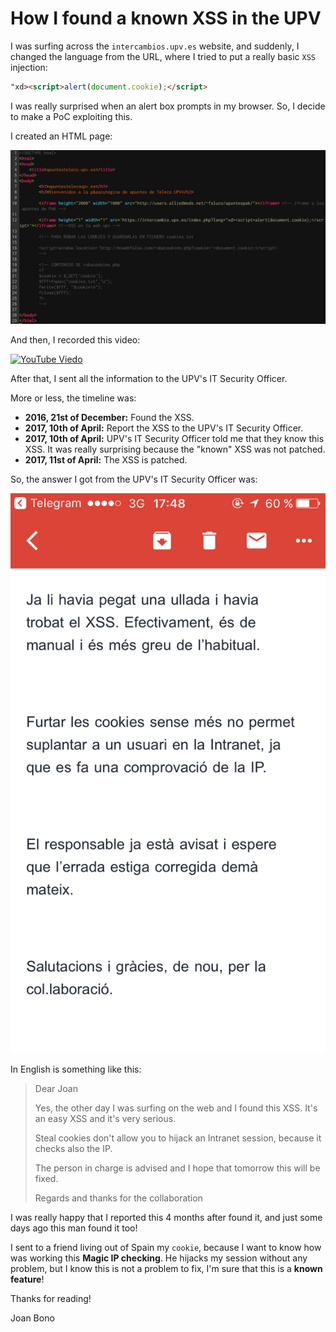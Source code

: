 # How I found a known XSS in the UPV

I was surfing across the `intercambios.upv.es` website, and suddenly, I changed the language from the URL, where I tried to put a really basic `XSS` injection:

~~~~html
"xd><script>alert(document.cookie);</script>
~~~~

I was really surprised when an alert box prompts in my browser. So, I decide to make a PoC exploiting this.

I created an HTML page:

![](../images/xss_001.png)

And then, I recorded this video:

[![YouTube Viedo](http://img.youtube.com/vi/dyFCOTNaHW8/0.jpg)](http://www.youtube.com/watch?v=dyFCOTNaHW8)

After that, I sent all the information to the UPV's IT Security Officer.

More or less, the timeline was:

+ **2016, 21st of December:** Found the XSS.
+ **2017, 10th of April:** Report the XSS to the UPV's IT Security Officer.
+ **2017, 10th of April:** UPV's IT Security Officer told me that they know this XSS. It was really surprising because the "known" XSS was not patched.
+ **2017, 11st of April:** The XSS is patched.

So, the answer I got from the UPV's IT Security Officer was:

![](../images/xss_002.png)

In English is something like this:

>Dear Joan
>
>Yes, the other day I was surfing on the web and I found this XSS. It's an easy XSS and it's very serious.
>
>Steal cookies don't allow you to hijack an Intranet session, because it checks also the IP.
>
>The person in charge is advised and I hope that tomorrow this will be fixed.
>
>Regards and thanks for the collaboration

I was really happy that I reported this 4 months after found it, and just some days ago this man found it too!

I sent to a friend living out of Spain my `cookie`, because I want to know how was working this **Magic IP checking**. He hijacks my session without any problem, but I know this is not a problem to fix, I'm sure that this is a **known feature**!

Thanks for reading!

Joan Bono
